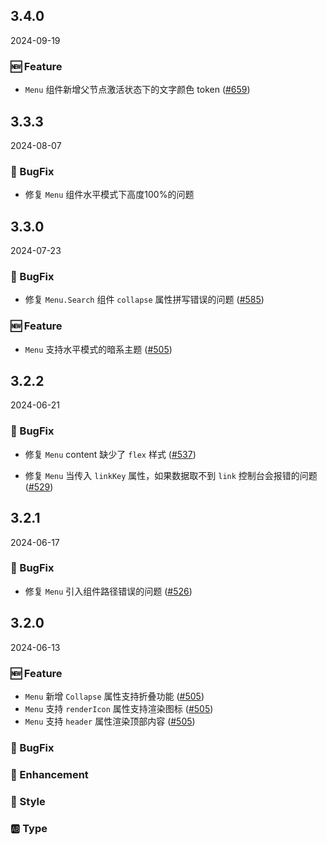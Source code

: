 ## 3.4.0
2024-09-19

### 🆕 Feature
- `Menu` 组件新增父节点激活状态下的文字颜色 token ([#659](https://github.com/sheinsight/shineout-next/pull/659))

## 3.3.3
2024-08-07

### 🐞 BugFix
- 修复 `Menu` 组件水平模式下高度100%的问题

## 3.3.0
2024-07-23

### 🐞 BugFix
- 修复 `Menu.Search` 组件 `collapse` 属性拼写错误的问题 ([#585](https://github.com/sheinsight/shineout-next/pull/585))

### 🆕 Feature
- `Menu` 支持水平模式的暗系主题 ([#505](https://github.com/sheinsight/shineout-next/pull/505))

## 3.2.2
2024-06-21

### 🐞 BugFix
- 修复 `Menu` content 缺少了 `flex` 样式  ([#537](https://github.com/sheinsight/shineout-next/pull/537))

- 修复 `Menu` 当传入 `linkKey` 属性，如果数据取不到 `link` 控制台会报错的问题  ([#529](https://github.com/sheinsight/shineout-next/pull/529))

## 3.2.1
2024-06-17

### 🐞 BugFix
- 修复 `Menu` 引入组件路径错误的问题 ([#526](https://github.com/sheinsight/shineout-next/pull/526))


## 3.2.0
2024-06-13

### 🆕 Feature

- `Menu` 新增 `Collapse` 属性支持折叠功能 ([#505](https://github.com/sheinsight/shineout-next/pull/505))
- `Menu` 支持 `renderIcon` 属性支持渲染图标  ([#505](https://github.com/sheinsight/shineout-next/pull/505))
- `Menu` 支持 `header` 属性渲染顶部内容  ([#505](https://github.com/sheinsight/shineout-next/pull/505))

### 🐞 BugFix

### 💎 Enhancement

### 💅 Style

### 🆎 Type




